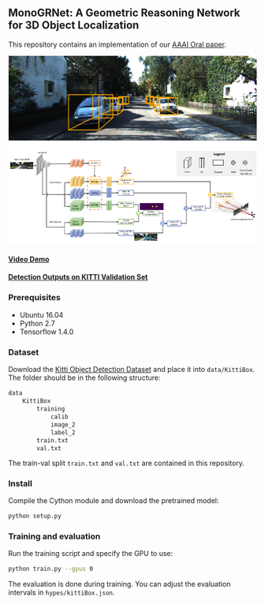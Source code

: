 ## MonoGRNet: A Geometric Reasoning Network for 3D Object Localization

This repository contains an implementation of our [AAAI Oral paper](https://arxiv.org/abs/1811.10247).

[![Watch the video](demo.png)](https://cloud.tsinghua.edu.cn/f/194ddabfd05d4dc78b9f/)

#### [Video Demo](https://cloud.tsinghua.edu.cn/f/194ddabfd05d4dc78b9f/)

#### [Detection Outputs on KITTI Validation Set]()

### Prerequisites
- Ubuntu 16.04
- Python 2.7
- Tensorflow 1.4.0

### Dataset
Download the [Kitti Object Detection Dataset](http://www.cvlibs.net/datasets/kitti/eval_object.php?obj_benchmark=3d) and place it into `data/KittiBox`. The folder should be in the following structure:
```
data
    KittiBox
        training
            calib
            image_2
            label_2
        train.txt
        val.txt
```
The train-val split `train.txt` and `val.txt` are contained in this repository.

### Install 
Compile the Cython module and download the pretrained model:
```bash
python setup.py
```

### Training and evaluation
Run the training script and specify the GPU to use:
```bash
python train.py --gpus 0
```
The evaluation is done during training. You can adjust the evaluation intervals in `hypes/kittiBox.json`.

